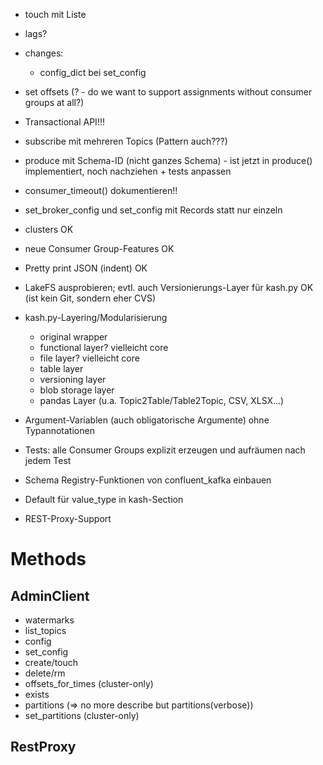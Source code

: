 * touch mit Liste

* lags?

* changes:
  * config_dict bei set_config
  
* set offsets (? - do we want to support assignments without consumer groups at all?)

* Transactional API!!!

* subscribe mit mehreren Topics (Pattern auch???)

* produce mit Schema-ID (nicht ganzes Schema) - ist jetzt in produce() implementiert, noch nachziehen + tests anpassen

* consumer_timeout() dokumentieren!!

* set_broker_config und set_config mit Records statt nur einzeln

* clusters OK
* neue Consumer Group-Features OK
* Pretty print JSON (indent) OK
* LakeFS ausprobieren; evtl. auch Versionierungs-Layer für kash.py OK (ist kein Git, sondern eher CVS)
* kash.py-Layering/Modularisierung
  - original wrapper
  - functional layer? vielleicht core
  - file layer? vielleicht core
  - table layer
  - versioning layer
  - blob storage layer
  - pandas Layer (u.a. Topic2Table/Table2Topic, CSV, XLSX...)
* Argument-Variablen (auch obligatorische Argumente) ohne Typannotationen
* Tests: alle Consumer Groups explizit erzeugen und aufräumen nach jedem Test
* Schema Registry-Funktionen von confluent_kafka einbauen
* Default für value_type in kash-Section
* REST-Proxy-Support

# Methods

## AdminClient

* watermarks
* list_topics
* config
* set_config
* create/touch
* delete/rm
* offsets_for_times (cluster-only)
* exists
* partitions (=> no more describe but partitions(verbose))
* set_partitions (cluster-only)


## RestProxy
